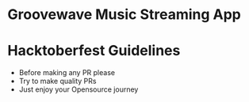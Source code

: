 # Groovewave Music Streaming App

# Hacktoberfest Guidelines

- Before making any PR please
- Try to make quality PRs
- Just enjoy your Opensource journey
